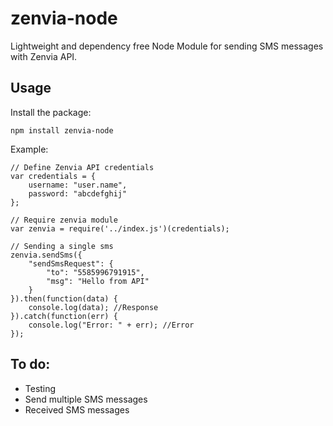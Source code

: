 # zenvia-node

Lightweight and dependency free Node Module for sending SMS messages with Zenvia API.

## Usage

Install the package:

`npm install zenvia-node`

Example:

```
// Define Zenvia API credentials
var credentials = {
    username: "user.name",
    password: "abcdefghij"
};

// Require zenvia module
var zenvia = require('../index.js')(credentials);

// Sending a single sms
zenvia.sendSms({
    "sendSmsRequest": {
        "to": "5585996791915",
        "msg": "Hello from API"
    }
}).then(function(data) {
    console.log(data); //Response
}).catch(function(err) {
    console.log("Error: " + err); //Error
});
```

## To do:

* Testing
* Send multiple SMS messages
* Received SMS messages







